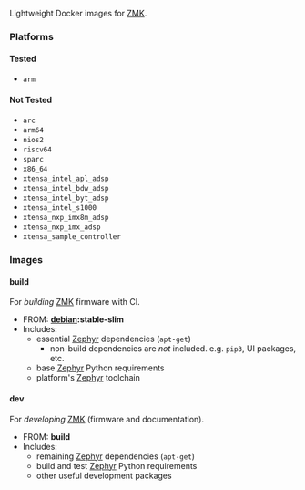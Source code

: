 Lightweight Docker images for [ZMK][zmk].

### Platforms

#### Tested
- `arm`

#### Not Tested
- `arc`
- `arm64`
- `nios2`
- `riscv64`
- `sparc`
- `x86_64`
- `xtensa_intel_apl_adsp`
- `xtensa_intel_bdw_adsp`
- `xtensa_intel_byt_adsp`
- `xtensa_intel_s1000`
- `xtensa_nxp_imx8m_adsp`
- `xtensa_nxp_imx_adsp`
- `xtensa_sample_controller`

### Images

#### build

For _building_ [ZMK][zmk] firmware with CI.

- FROM: **[debian][debian]:stable-slim**
- Includes:
  - essential [Zephyr][zephyr] dependencies (`apt-get`)
    - non-build dependencies are _not_ included. e.g. `pip3`, UI packages, etc.
  - base [Zephyr][zephyr] Python requirements
  - platform's [Zephyr][zephyr] toolchain

#### dev

For _developing_ [ZMK][zmk] (firmware and documentation).

- FROM: **build**
- Includes:
  - remaining [Zephyr][zephyr] dependencies (`apt-get`)
  - build and test [Zephyr][zephyr] Python requirements
  - other useful development packages

[debian]: https://hub.docker.com/_/debian "Debian"
[zephyr]: https://github.com/zephyrproject-rtos/zephyr "Zephyr"
[zmk]: https://github.com/zmkfirmware/zmk "ZMK"
